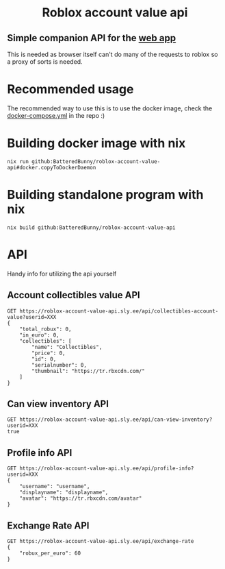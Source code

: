 <h1 align="center">Roblox account value api</h1>

## Simple companion API for the [web app](https://roblox-account-value.sly.ee/)

This is needed as browser itself can't do many of the requests to roblox so a proxy of sorts is needed.

# Recommended usage
The recommended way to use this is to use the docker image, check the [docker-compose.yml](https://github.com/BatteredBunny/roblox-account-value-api/blob/master/docker-compose.yml) in the repo :)

# Building docker image with nix
```
nix run github:BatteredBunny/roblox-account-value-api#docker.copyToDockerDaemon
```

# Building standalone program with nix
```
nix build github:BatteredBunny/roblox-account-value-api
```


# API
Handy info for utilizing the api yourself
## Account collectibles value API
```
GET https://roblox-account-value-api.sly.ee/api/collectibles-account-value?userid=XXX
{
	"total_robux": 0,
	"in_euro": 0,
	"collectibles": [
	    "name": "Collectibles",
	    "price": 0,
	    "id": 0,
	    "serialnumber": 0,
		"thumbnail": "https://tr.rbxcdn.com/"
	]
}
```

## Can view inventory API
```
GET https://roblox-account-value-api.sly.ee/api/can-view-inventory?userid=XXX
true
```

## Profile info API
```
GET https://roblox-account-value-api.sly.ee/api/profile-info?userid=XXX
{
    "username": "username",
    "displayname": "displayname",
    "avatar": "https://tr.rbxcdn.com/avatar"
}
```

## Exchange Rate API
```
GET https://roblox-account-value-api.sly.ee/api/exchange-rate
{
    "robux_per_euro": 60
}
```